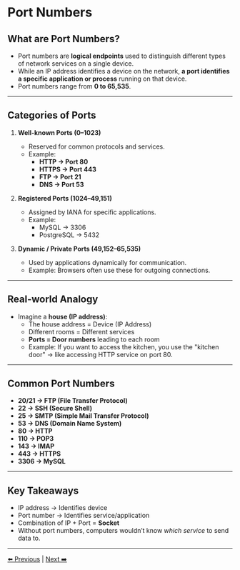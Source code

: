 # Port Numbers

## What are Port Numbers?
- Port numbers are **logical endpoints** used to distinguish different types of network services on a single device.
- While an IP address identifies a device on the network, **a port identifies a specific application or process** running on that device.
- Port numbers range from **0 to 65,535**.

---

## Categories of Ports
1. **Well-known Ports (0–1023)**
   - Reserved for common protocols and services.
   - Example: 
     - **HTTP → Port 80**
     - **HTTPS → Port 443**
     - **FTP → Port 21**
     - **DNS → Port 53**

2. **Registered Ports (1024–49,151)**
   - Assigned by IANA for specific applications.
   - Example: 
     - MySQL → 3306  
     - PostgreSQL → 5432

3. **Dynamic / Private Ports (49,152–65,535)**
   - Used by applications dynamically for communication.
   - Example: Browsers often use these for outgoing connections.

---

## Real-world Analogy
- Imagine a **house (IP address)**:
  - The house address = Device (IP Address)
  - Different rooms = Different services
  - **Ports = Door numbers** leading to each room
  - Example: If you want to access the kitchen, you use the "kitchen door" → like accessing HTTP service on port 80.

---

## Common Port Numbers
- **20/21 → FTP (File Transfer Protocol)**
- **22 → SSH (Secure Shell)**
- **25 → SMTP (Simple Mail Transfer Protocol)**
- **53 → DNS (Domain Name System)**
- **80 → HTTP**
- **110 → POP3**
- **143 → IMAP**
- **443 → HTTPS**
- **3306 → MySQL**

---

## Key Takeaways
- IP address → Identifies device  
- Port number → Identifies service/application  
- Combination of IP + Port = **Socket**  
- Without port numbers, computers wouldn’t know *which service* to send data to.

---

[⬅️ Previous](04_IP_Address.md) | [Next ➡️](06_Submarine_Cables.md)
